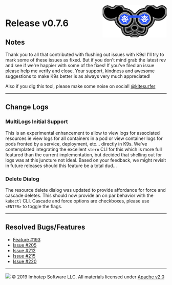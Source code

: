 <img src="https://raw.githubusercontent.com/derailed/k9s/master/assets/k9s_small.png" align="right" width="200" height="auto"/>

# Release v0.7.6

## Notes

Thank you to all that contributed with flushing out issues with K9s! I'll try to mark some of these issues as fixed. But if you don't mind grab the latest rev and see if we're happier with some of the fixes! If you've filed an issue please help me verify and close. Your support, kindness and awesome suggestions to make K9s better is as always very much appreciated!

Also if you dig this tool, please make some noise on social! [@kitesurfer](https://twitter.com/kitesurfer)

---

## Change Logs

### MultiLogs Initial Support

This is an experimental enhancement to allow to view logs for associated resources ie view logs for all containers in a pod or view container logs for pods fronted by a service, deployment, etc... directly in K9s. We've contemplated integrating the excellent `stern` CLI for this which is more full featured than the current implementation, but decided that shelling out for logs was at this juncture not ideal. Based on your feedback, we might revisit in future releases should this feature be a total dud...

### Delete Dialog

The resource delete dialog was updated to provide affordance for force and cascade deletes. This should now provide an on par behavior with the `kubectl` CLI. Cascade and force options are checkboxes, please use `<ENTER>` to toggle the flags.

---

## Resolved Bugs/Features

+ [Feature #193](https://github.com/zloom/k9s/issues/193)
+ [Issue #205](https://github.com/zloom/k9s/issues/205)
+ [Issue #212](https://github.com/zloom/k9s/issues/212)
+ [Issue #215](https://github.com/zloom/k9s/issues/215)
+ [Issue #220](https://github.com/zloom/k9s/issues/220)


---

<img src="https://raw.githubusercontent.com/derailed/k9s/master/assets/imhotep_logo.png" width="32" height="auto"/> © 2019 Imhotep Software LLC. All materials licensed under [Apache v2.0](http://www.apache.org/licenses/LICENSE-2.0)
